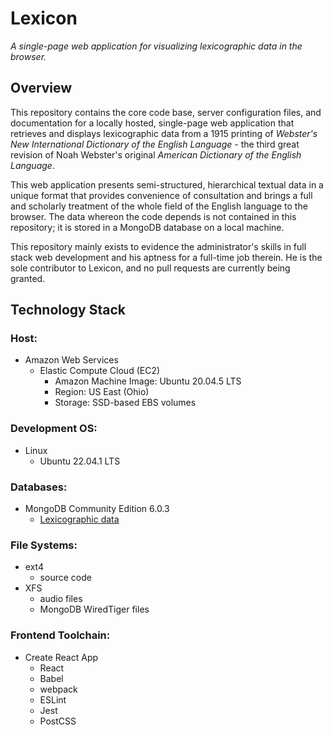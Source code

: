 # Lexicon

*A single-page web application for visualizing lexicographic data in the
browser.*

## Overview

This repository contains the core code base, server configuration files,
and documentation for a locally hosted, single-page web application that
retrieves and displays lexicographic data from a 1915 printing of
*Webster's New International Dictionary of the English Language* - the
third great revision of Noah Webster's original *American Dictionary of
the English Language*.

This web application presents semi-structured, hierarchical textual data
in a unique format that provides convenience of consultation and brings
a full and scholarly treatment of the whole field of the English
language to the browser. The data whereon the code depends is not
contained in this repository; it is stored in a MongoDB database on a
local machine.

This repository mainly exists to evidence the administrator's skills in
full stack web development and his aptness for a full-time job therein.
He is the sole contributor to Lexicon, and no pull requests are
currently being granted.

## Technology Stack

### Host:
* Amazon Web Services
   * Elastic Compute Cloud (EC2)
      * Amazon Machine Image: Ubuntu 20.04.5 LTS
      * Region: US East (Ohio)
      * Storage: SSD-based EBS volumes

### Development OS:
* Linux
   * Ubuntu 22.04.1 LTS

### Databases:
* MongoDB Community Edition 6.0.3
   * [Lexicographic data](/backend/data_sample.json)

### File Systems:
* ext4
   * source code
* XFS
   * audio files
   * MongoDB WiredTiger files

### Frontend Toolchain:
* Create React App
   * React
   * Babel
   * webpack
   * ESLint
   * Jest
   * PostCSS
